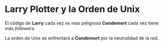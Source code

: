 # Larry Plotter y la Orden de Unix

El código de **Larry** cada vez es mas peligroso **Condemort**
cada vez tiene más *followers*.

La orden de Unix se enfrentará a **Condemort** por la neutralidad de la red.
